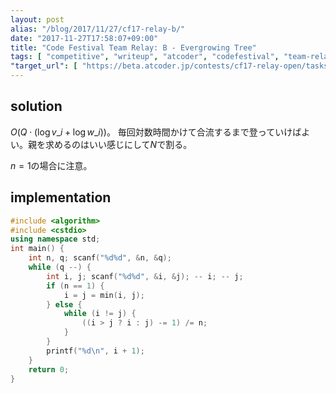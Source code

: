 ```yaml
---
layout: post
alias: "/blog/2017/11/27/cf17-relay-b/"
date: "2017-11-27T17:58:07+09:00"
title: "Code Festival Team Relay: B - Evergrowing Tree"
tags: [ "competitive", "writeup", "atcoder", "codefestival", "team-relay", "tree" ]
"target_url": [ "https://beta.atcoder.jp/contests/cf17-relay-open/tasks/relay2_b" ]
---
```


## solution

$O(Q \cdot (\log v\_i + \log w\_i))$。
毎回対数時間かけて合流するまで登っていけばよい。親を求めるのはいい感じにして$N$で割る。

$n = 1$の場合に注意。

## implementation

``` c++
#include <algorithm>
#include <cstdio>
using namespace std;
int main() {
    int n, q; scanf("%d%d", &n, &q);
    while (q --) {
        int i, j; scanf("%d%d", &i, &j); -- i; -- j;
        if (n == 1) {
            i = j = min(i, j);
        } else {
            while (i != j) {
                ((i > j ? i : j) -= 1) /= n;
            }
        }
        printf("%d\n", i + 1);
    }
    return 0;
}
```
